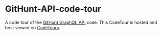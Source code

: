 # GitHunt-API-code-tour
A code tour of the [GitHunt GraphQL API](https://github.com/apollostack/GitHunt-API) code. This CodeTour is hosted and best viewed on [CodeTours](https://www.codetours.xyz/tour/partyparrot/GitHunt-API-code-tour).
